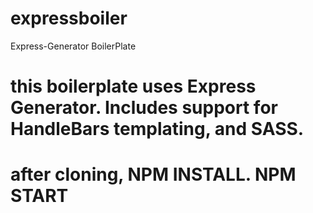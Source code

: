 # expressboiler
Express-Generator BoilerPlate

# this boilerplate uses Express Generator. Includes support for HandleBars templating, and SASS.
# after cloning, NPM INSTALL. NPM START
